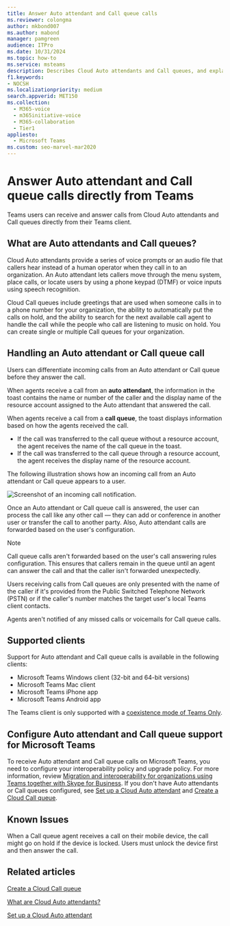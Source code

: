 ```yaml
---
title: Answer Auto attendant and Call queue calls
ms.reviewer: colongma
author: mkbond007
ms.author: mabond
manager: pamgreen
audience: ITPro
ms.date: 10/31/2024
ms.topic: how-to
ms.service: msteams
description: Describes Cloud Auto attendants and Call queues, and explains how you can answer these calls in Microsoft Teams.
f1.keywords:
- NOCSH
ms.localizationpriority: medium
search.appverid: MET150
ms.collection: 
  - M365-voice
  - m365initiative-voice
  - M365-collaboration
  - Tier1
appliesto: 
  - Microsoft Teams
ms.custom: seo-marvel-mar2020
---
```


# Answer Auto attendant and Call queue calls directly from Teams

Teams users can receive and answer calls from Cloud Auto attendants and Call queues directly from their Teams client.

## What are Auto attendants and Call queues?

Cloud Auto attendants provide a series of voice prompts or an audio file that callers hear instead of a human operator when they call in to an organization. An Auto attendant lets callers move through the menu system, place calls, or locate users by using a phone keypad (DTMF) or voice inputs using speech recognition.

Cloud Call queues include greetings that are used when someone calls in to a phone number for your organization, the ability to automatically put the calls on hold, and the ability to search for the next available call agent to handle the call while the people who call are listening to music on hold. You can create single or multiple Call queues for your organization.

## Handling an Auto attendant or Call queue call

Users can differentiate incoming calls from an Auto attendant or Call queue before they answer the call.

When agents receive a call from an **auto attendant**, the information in the toast contains the name or number of the caller and the display name of the resource account assigned to the Auto attendant that answered the call.

When agents receive a call from a **call queue**, the toast displays information based on how the agents received the call.

- If the call was transferred to the call queue without a resource account, the agent receives the name of the call queue in the toast.
- If the call was transferred to the call queue through a resource account, the agent receives the display name of the resource account.

The following illustration shows how an incoming call from an Auto attendant or Call queue appears to a user.

![Screenshot of an incoming call notification.](media/answer-auto-attendant-and-call-queue-calls-image1.png)

Once an Auto attendant or Call queue call is answered, the user can process the call like any other call &#x2014; they can add or conference in another user or transfer the call to another party. Also, Auto attendant calls are forwarded based on the user's configuration.

> [!NOTE]
> Call queue calls aren't forwarded based on the user's call answering rules configuration. This ensures that callers remain in the queue until an agent can answer the call and that the caller isn't forwarded unexpectedly.
>
> Users receiving calls from Call queues are only presented with the name of the caller if it's provided from the Public Switched Telephone Network (PSTN) or if the caller's number matches the target user's local Teams client contacts.
>
> Agents aren't notified of any missed calls or voicemails for Call queue calls.

## Supported clients

Support for Auto attendant and Call queue calls is available in the following clients:

- Microsoft Teams Windows client (32-bit and 64-bit versions)
- Microsoft Teams Mac client
- Microsoft Teams iPhone app
- Microsoft Teams Android app

The Teams client is only supported with a [coexistence mode of Teams Only](/microsoftteams/setting-your-coexistence-and-upgrade-settings).

## Configure Auto attendant and Call queue support for Microsoft Teams

To receive Auto attendant and Call queue calls on Microsoft Teams, you need to configure your interoperability policy and upgrade policy. For more information, review [Migration and interoperability for organizations using Teams together with Skype for Business](migration-interop-guidance-for-teams-with-skype.md). If you don't have Auto attendants or Call queues configured, see [Set up a Cloud Auto attendant](create-a-phone-system-auto-attendant.md) and [Create a Cloud Call queue](create-a-phone-system-call-queue.md).

## Known Issues

When a Call queue agent receives a call on their mobile device, the call might go on hold if the device is locked. Users must unlock the device first and then answer the call.

## Related articles

[Create a Cloud Call queue](create-a-phone-system-call-queue.md)

[What are Cloud Auto attendants?](what-are-phone-system-auto-attendants.md)

[Set up a Cloud Auto attendant](create-a-phone-system-auto-attendant.md)
